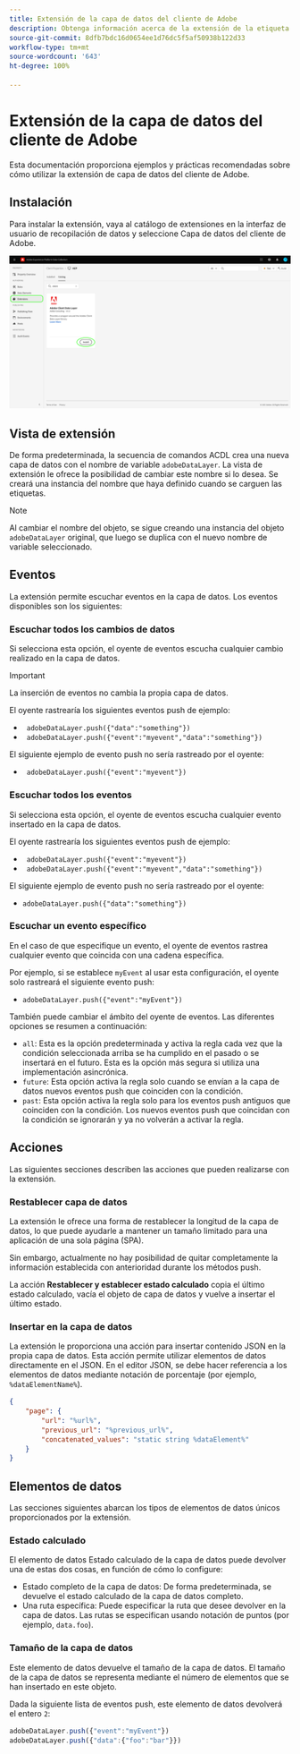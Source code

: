 ```yaml
---
title: Extensión de la capa de datos del cliente de Adobe
description: Obtenga información acerca de la extensión de la etiqueta de capa de datos del cliente de Adobe en Adobe Experience Platform.
source-git-commit: 8dfb7bdc16d0654ee1d76dc5f5af50938b122d33
workflow-type: tm+mt
source-wordcount: '643'
ht-degree: 100%

---
```


# Extensión de la capa de datos del cliente de Adobe

Esta documentación proporciona ejemplos y prácticas recomendadas sobre cómo utilizar la extensión de capa de datos del cliente de Adobe.

<!-- (Missing document?)
If you would like to have more details on development consideration, [please reach this page](./dev.md). -->

## Instalación

Para instalar la extensión, vaya al catálogo de extensiones en la interfaz de usuario de recopilación de datos y seleccione Capa de datos del cliente de Adobe.

![Vista de extensión ACDL en el catálogo](./images/catalog.png)

<!-- (GitHub link?)
There is also the possibility to fork this project. You can download this github project, realize the change that you deem required for your specific use-case and re-upload it on your Organization as a private extension.
This installation will not be supported on our end.<br>
>[!NOTE]
>
> _Consider renaming the extension name in the extension.json file_ -->

## Vista de extensión

De forma predeterminada, la secuencia de comandos ACDL crea una nueva capa de datos con el nombre de variable `adobeDataLayer`. La vista de extensión le ofrece la posibilidad de cambiar este nombre si lo desea. Se creará una instancia del nombre que haya definido cuando se carguen las etiquetas.

>[!NOTE]
>
>Al cambiar el nombre del objeto, se sigue creando una instancia del objeto `adobeDataLayer` original, que luego se duplica con el nuevo nombre de variable seleccionado.

## Eventos

La extensión permite escuchar eventos en la capa de datos. Los eventos disponibles son los siguientes:

### Escuchar todos los cambios de datos

Si selecciona esta opción, el oyente de eventos escucha cualquier cambio realizado en la capa de datos.

>[!IMPORTANT]
>
>La inserción de eventos no cambia la propia capa de datos.

El oyente rastrearía los siguientes eventos push de ejemplo:

* ` adobeDataLayer.push({"data":"something"})`
* ` adobeDataLayer.push({"event":"myevent","data":"something"})`

El siguiente ejemplo de evento push no sería rastreado por el oyente:

* ` adobeDataLayer.push({"event":"myevent"})`

### Escuchar todos los eventos

Si selecciona esta opción, el oyente de eventos escucha cualquier evento insertado en la capa de datos.

El oyente rastrearía los siguientes eventos push de ejemplo:

* ` adobeDataLayer.push({"event":"myevent"})`
* ` adobeDataLayer.push({"event":"myevent","data":"something"})`

El siguiente ejemplo de evento push no sería rastreado por el oyente:

* ` adobeDataLayer.push({"data":"something"}) `

### Escuchar un evento específico

En el caso de que especifique un evento, el oyente de eventos rastrea cualquier evento que coincida con una cadena específica.

Por ejemplo, si se establece `myEvent` al usar esta configuración, el oyente solo rastreará el siguiente evento push:

* `adobeDataLayer.push({"event":"myEvent"})`

También puede cambiar el ámbito del oyente de eventos. Las diferentes opciones se resumen a continuación:

* `all`: Esta es la opción predeterminada y activa la regla cada vez que la condición seleccionada arriba se ha cumplido en el pasado o se insertará en el futuro. Esta es la opción más segura si utiliza una implementación asincrónica.
* `future`: Esta opción activa la regla solo cuando se envían a la capa de datos nuevos eventos push que coinciden con la condición.
* `past`: Esta opción activa la regla solo para los eventos push antiguos que coinciden con la condición. Los nuevos eventos push que coincidan con la condición se ignorarán y ya no volverán a activar la regla.

## Acciones

Las siguientes secciones describen las acciones que pueden realizarse con la extensión.

### Restablecer capa de datos

La extensión le ofrece una forma de restablecer la longitud de la capa de datos, lo que puede ayudarle a mantener un tamaño limitado para una aplicación de una sola página (SPA).

Sin embargo, actualmente no hay posibilidad de quitar completamente la información establecida con anterioridad durante los métodos push.

La acción **Restablecer y establecer estado calculado** copia el último estado calculado, vacía el objeto de capa de datos y vuelve a insertar el último estado.

### Insertar en la capa de datos

La extensión le proporciona una acción para insertar contenido JSON en la propia capa de datos. Esta acción permite utilizar elementos de datos directamente en el JSON. En el editor JSON, se debe hacer referencia a los elementos de datos mediante notación de porcentaje (por ejemplo, `%dataElementName%`).

```json
{
    "page": {
        "url": "%url%",
        "previous_url": "%previous_url%",
        "concatenated_values": "static string %dataElement%"
    }
}
```

## Elementos de datos

Las secciones siguientes abarcan los tipos de elementos de datos únicos proporcionados por la extensión.

### Estado calculado

El elemento de datos Estado calculado de la capa de datos puede devolver una de estas dos cosas, en función de cómo lo configure:

* Estado completo de la capa de datos: De forma predeterminada, se devuelve el estado calculado de la capa de datos completo.
* Una ruta específica: Puede especificar la ruta que desee devolver en la capa de datos. Las rutas se especifican usando notación de puntos (por ejemplo, `data.foo`).

### Tamaño de la capa de datos

Este elemento de datos devuelve el tamaño de la capa de datos. El tamaño de la capa de datos se representa mediante el número de elementos que se han insertado en este objeto.

Dada la siguiente lista de eventos push, este elemento de datos devolverá el entero `2`:

```js
adobeDataLayer.push({"event":"myEvent"})
adobeDataLayer.push({"data":{"foo":"bar"}})
```
